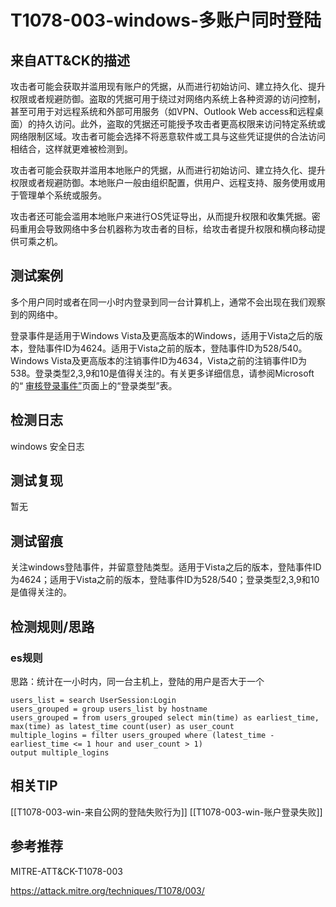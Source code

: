 # T1078-003-windows-多账户同时登陆

## 来自ATT&CK的描述

攻击者可能会获取并滥用现有账户的凭据，从而进行初始访问、建立持久化、提升权限或者规避防御。盗取的凭据可用于绕过对网络内系统上各种资源的访问控制，甚至可用于对远程系统和外部可用服务（如VPN、Outlook Web access和远程桌面）的持久访问。此外，盗取的凭据还可能授予攻击者更高权限来访问特定系统或网络限制区域。攻击者可能会选择不将恶意软件或工具与这些凭证提供的合法访问相结合，这样就更难被检测到。

攻击者可能会获取并滥用本地账户的凭据，从而进行初始访问、建立持久化、提升权限或者规避防御。本地账户一般由组织配置，供用户、远程支持、服务使用或用于管理单个系统或服务。

攻击者还可能会滥用本地账户来进行OS凭证导出，从而提升权限和收集凭据。密码重用会导致网络中多台机器称为攻击者的目标，给攻击者提升权限和横向移动提供可乘之机。

## 测试案例

多个用户同时或者在同一小时内登录到同一台计算机上，通常不会出现在我们观察到的网络中。

登录事件是适用于Windows Vista及更高版本的Windows，适用于Vista之后的版本，登陆事件ID为4624。适用于Vista之前的版本，登陆事件ID为528/540。Windows Vista及更高版本的注销事件ID为4634，Vista之前的注销事件ID为538。登录类型2,3,9和10是值得关注的。有关更多详细信息，请参阅Microsoft的“ [审核登录事件”](https://docs.microsoft.com/en-us/previous-versions/windows/it-pro/windows-server-2003/cc787567(v=ws.10))页面上的“登录类型”表。

## 检测日志

windows 安全日志

## 测试复现

暂无

## 测试留痕

关注windows登陆事件，并留意登陆类型。适用于Vista之后的版本，登陆事件ID为4624；适用于Vista之前的版本，登陆事件ID为528/540；登录类型2,3,9和10是值得关注的。

## 检测规则/思路

### es规则

思路：统计在一小时内，同一台主机上，登陆的用户是否大于一个

```elk
users_list = search UserSession:Login
users_grouped = group users_list by hostname
users_grouped = from users_grouped select min(time) as earliest_time, max(time) as latest_time count(user) as user_count
multiple_logins = filter users_grouped where (latest_time - earliest_time <= 1 hour and user_count > 1)
output multiple_logins
```

## 相关TIP

[[T1078-003-win-来自公网的登陆失败行为]]
[[T1078-003-win-账户登录失败]]

## 参考推荐

MITRE-ATT&CK-T1078-003

<https://attack.mitre.org/techniques/T1078/003/>

